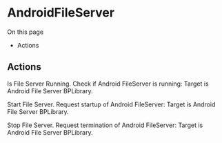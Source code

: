 # AndroidFileServer

On this page 

  * Actions





## Actions

Is File Server Running. Check if Android FileServer is running: Target is Android File Server BPLibrary.

Start File Server. Request startup of Android FileServer: Target is Android File Server BPLibrary.

Stop File Server. Request termination of Android FileServer: Target is Android File Server BPLibrary.

